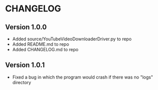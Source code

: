 # CHANGELOG

## Version 1.0.0

+ Added source/YouTubeVideoDownloaderDriver.py to repo
+ Added README.md to repo
+ Added CHANGELOG.md to repo

## Version 1.0.1

* Fixed a bug in which the program would crash if there was no "logs" directory